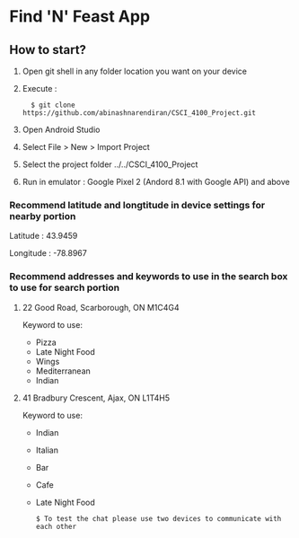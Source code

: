 # Find 'N' Feast App

## How to start?
1. Open git shell in any folder location you want on your device
2. Execute :

         $ git clone https://github.com/abinashnarendiran/CSCI_4100_Project.git
         
3. Open Android Studio
4. Select File > New > Import Project
5. Select the project folder ../../CSCI_4100_Project
6. Run in emulator : Google Pixel 2 (Andord 8.1 with Google API) and above




### Recommend latitude and longtitude in device settings for nearby portion

Latitude  : 43.9459

Longitude : -78.8967




### Recommend addresses and keywords to use in the search box to use for search portion

1. 22 Good Road, Scarborough, ON M1C4G4

   Keyword to use: 
   - Pizza
   - Late Night Food
   - Wings
   - Mediterranean
   - Indian
         
    
    
2. 41 Bradbury Crescent, Ajax, ON L1T4H5

   Keyword to use: 
   - Indian
   - Italian
   - Bar
   - Cafe
   - Late Night Food
  



         $ To test the chat please use two devices to communicate with each other
  
